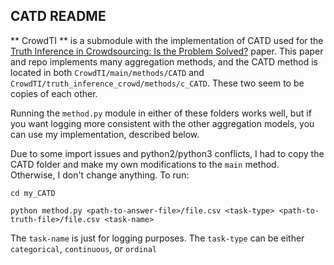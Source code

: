 ## CATD README

** CrowdTI ** is a submodule with the implementation of CATD used for the [Truth Inference in Crowdsourcing: Is the Problem Solved?](http://dbgroup.cs.tsinghua.edu.cn/ligl/papers/vldb17-quality.pdf) paper. This paper and repo implements many aggregation methods, and the CATD method is located in both `CrowdTI/main/methods/CATD` and `CrowdTI/truth_inference_crowd/methods/c_CATD`. These two seem to be copies of each other. 

Running the `method.py` module in either of these folders works well, but if you want logging more consistent with the other aggregation models, you can use my implementation, described below.

Due to some import issues and python2/python3 conflicts, I had to copy the CATD folder and make my own modifications to the `main` method. Otherwise, I don't change anything. To run:

`cd my_CATD`
```
python method.py <path-to-answer-file>/file.csv <task-type> <path-to-truth-file>/file.csv <task-name>
```

The `task-name` is just for logging purposes. The `task-type` can be either `categorical`, `continuous`, or `ordinal`

